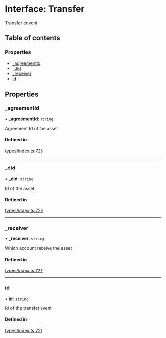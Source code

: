 # Interface: Transfer

Transfer envent

## Table of contents

### Properties

- [\_agreementId](Transfer.md#_agreementid)
- [\_did](Transfer.md#_did)
- [\_receiver](Transfer.md#_receiver)
- [id](Transfer.md#id)

## Properties

### \_agreementId

• **\_agreementId**: `string`

Agreement Id of the asset

#### Defined in

[types/index.ts:725](https://github.com/nevermined-io/components-catalog/blob/4f7b307/lib/src/types/index.ts#L725)

___

### \_did

• **\_did**: `string`

Id of the asset

#### Defined in

[types/index.ts:723](https://github.com/nevermined-io/components-catalog/blob/4f7b307/lib/src/types/index.ts#L723)

___

### \_receiver

• **\_receiver**: `string`

Which account receive the asset

#### Defined in

[types/index.ts:727](https://github.com/nevermined-io/components-catalog/blob/4f7b307/lib/src/types/index.ts#L727)

___

### id

• **id**: `string`

Id of the transfer event

#### Defined in

[types/index.ts:721](https://github.com/nevermined-io/components-catalog/blob/4f7b307/lib/src/types/index.ts#L721)
